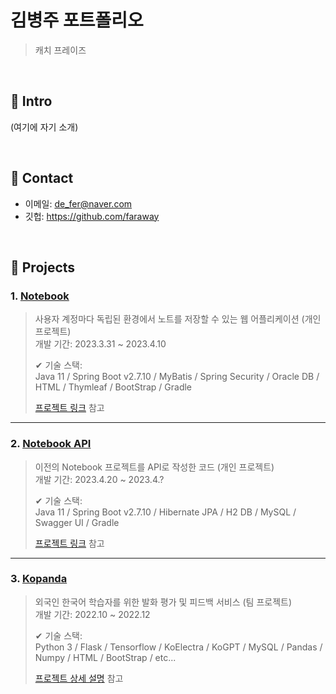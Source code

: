 # 김병주 포트폴리오
>캐치 프레이즈

</br>

## :pushpin: Intro
(여기에 자기 소개)

</br>

## :pushpin: Contact
- 이메일: de_fer@naver.com
- 깃헙: https://github.com/faraway

</br>

## :pushpin: Projects
### 1. [Notebook](https://github.com/INGPlay/SpringMVC_Practice)
>사용자 계정마다 독립된 환경에서 노트를 저장할 수 있는 웹 어플리케이션 (개인 프로젝트)  
>개발 기간: 2023.3.31 ~ 2023.4.10  
>  
>✔ 기술 스택:  
>Java 11 / Spring Boot v2.7.10 / MyBatis / Spring Security /
>Oracle DB / HTML / Thymleaf / BootStrap / Gradle
>  
>[프로젝트 링크](https://github.com/INGPlay/SpringMVC_Practice) 참고

---

### 2. [Notebook API](https://github.com/INGPlay/Spring_API_JPA_example)
>이전의 Notebook 프로젝트를 API로 작성한 코드 (개인 프로젝트)  
>개발 기간: 2023.4.20 ~ 2023.4.? 
>  
>✔ 기술 스택:  
>Java 11 / Spring Boot v2.7.10 / Hibernate JPA /
>H2 DB / MySQL / Swagger UI / Gradle
>  
>[프로젝트 링크](https://github.com/INGPlay/Spring_API_JPA_example) 참고

---

### 3. [Kopanda]()
>외국인 한국어 학습자를 위한 발화 평가 및 피드백 서비스  (팀 프로젝트)  
>개발 기간: 2022.10 ~ 2022.12
>  
>✔ 기술 스택:  
>Python 3 / Flask / Tensorflow / KoElectra / KoGPT / 
>MySQL / Pandas / Numpy / HTML / BootStrap / etc...
>  
>[프로젝트 상세 설명]() 참고